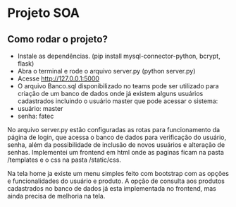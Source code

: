 # Projeto SOA

## Como rodar o projeto?

* Instale as dependências. (pip install mysql-connector-python, bcrypt, flask)
* Abra o terminal e rode o arquivo server.py (python server.py)
* Acesse http://127.0.0.1:5000
* O arquivo Banco.sql disponibilizado no teams pode ser utilizado para criação de um banco de dados onde já existem alguns usuários cadastrados incluindo o usuário master que pode acessar o sistema:
* usuário: master
* senha: fatec

No arquivo server.py estão configuradas as rotas para funcionamento da página de login, que acessa o banco de dados para verificação do usuário, senha, além da possibilidade de inclusão de novos usuários e alteração de senhas.
Implementei um frontend em html onde as paginas ficam na pasta /templates e o css na pasta /static/css.

Na tela home ja existe um menu simples feito com bootstrap com as opções e funcionalidades do usuário e produto. A opção de consulta aos produtos cadastrados no banco de dados já esta implementada no frontend, mas ainda precisa de melhoria na tela.
